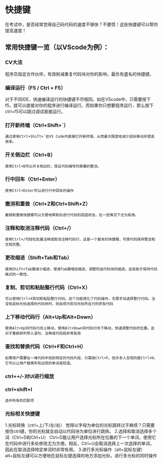 # 快捷键

在考试中，是否经常觉得自己码代码的速度不够快？不要慌！这些快捷键可以帮你提高速度！

## 常用快捷键一览（以VScode为例）：
### CV大法
程序员指定合作伙伴，有效削减重复代码块对你的影响，最负有盛名的快捷键。

### 编译运行（F5 / Ctrl + F5）
对于不同IDE，快速编译运行的快捷键不尽相同。如在VScode中，只需要按下f5，就可以直接对你的程序进行编译运行。而如果你只想要程序运行，那么按下 ctrl+f5可以跳过调试直接运行。

### 打开新终端（Ctrl+Shift+`）
    通过使用Ctrl+Shift+`在VS Code内直接打开新终端，从而最大限度地减少鼠标移动并提高效率。

### 开关侧边栏（Ctrl+B）
    使用Ctrl+B可以开关侧边栏，保证代码编写时屏幕的整洁。

### 行中回车（Ctrl+Enter）
    使用Ctrl+Enter可以进行行中回车的操作

### 撤消和重做（Ctrl+Z和Ctrl+Shift+Z）
    撤销和重做快捷键可以方便地帮助你进行代码的回退状态，在一些情况下尤为有用。

### 注释和取消注释代码（Ctrl+/）
    使用Ctrl+/可轻松批量注释或取消注释代码行，这是一个基本的快捷键，可使代码保持整洁和文档完整。

### 更改缩进（Shift+Tab和Tab）
	使用Shift+Tab键减少缩进，使用Tab键增加缩进，调整所选代码块的缩进。这有助于保持代码格式的一致性。

### 复制、剪切和粘贴整行代码（Ctrl+X）
	可以使用Ctrl+X剪切和粘贴整行代码。这个功能简化了代码操作，无需手动选择整行代码。当没有鼠标光标选择的代码块时，则会视为剪切光标所在行的所有代码

### 上下移动代码行（Alt+Up和Alt+Down）
	使用Alt+Up将代码行向上移动，使用Alt+Down将代码行向下移动，快速调整代码的位置。这对于重新排列导入语句、注释或代码段非常有用

### 查找和替换代码（Ctrl+F和Ctrl+H）
	如果用户需要在一堆代码中找到特定的代码片段，只需按Ctrl+F。但许多人忽视的是Ctrl+H，它可以让用户替换所有出现的单词或短语。

### ctrl++/-对UI进行缩放

### ctrl+shift+l
    选中所有的匹配项


### 光标相关快捷键
1.光标转换（ctrl+上/下/左/右）
    觉得以字母为单位的光标跳转过于麻烦？只需要按住ctrl键，你的光标就会自动以代码块为单位进行跳转。
2.选择和取消选择多个词（Ctrl+D和Ctrl+U）
    Ctrl+D能让用户选择光标所在位置的下一个单词，使用它在代码中进行多处修改尤为方便。相反，Ctrl+U会取消选择上一次选择的单词，因此在取消选择特定单词时非常有用。
3.进行多光标操作（alt+鼠标左键）
    alt+鼠标左键可以方便地在鼠标左键选择的地方添加光标，进行多光标的同时操作